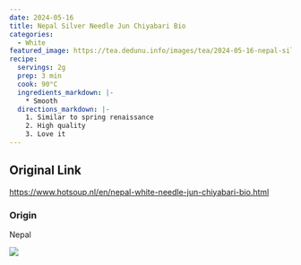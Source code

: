 ```yaml
---
date: 2024-05-16
title: Nepal Silver Needle Jun Chiyabari Bio
categories:
  - White
featured_image: https://tea.dedunu.info/images/tea/2024-05-16-nepal-silver-needle-1.jpeg
recipe:
  servings: 2g
  prep: 3 min
  cook: 90°C
  ingredients_markdown: |-
    * Smooth
  directions_markdown: |-
    1. Similar to spring renaissance
    2. High quality
    3. Love it
---
```


## Original Link

<https://www.hotsoup.nl/en/nepal-white-needle-jun-chiyabari-bio.html>

### Origin

Nepal

![](https://tea.dedunu.info/images/tea/2024-05-16-nepal-silver-needle-2.jpeg)
